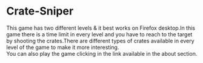 # Crate-Sniper

This game has two different levels & it best works on Firefox desktop.In this game there is a time limit in every level and you have to reach to the target by shooting the crates.There are different types of crates available in every level of the game to make it more interesting.
</br>
You can also play the game clicking in the link available in the about section.
